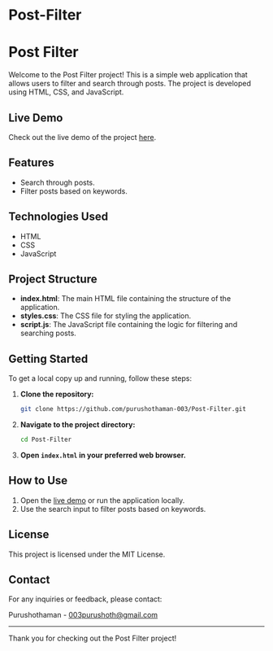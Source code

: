 # Post-Filter

# Post Filter

Welcome to the Post Filter project! This is a simple web application that allows users to filter and search through posts. The project is developed using HTML, CSS, and JavaScript.

## Live Demo

Check out the live demo of the project [here](https://purushothaman-003.github.io/Post-Filter/).

## Features

- Search through posts.
- Filter posts based on keywords.

## Technologies Used

- HTML
- CSS
- JavaScript

## Project Structure


- **index.html**: The main HTML file containing the structure of the application.
- **styles.css**: The CSS file for styling the application.
- **script.js**: The JavaScript file containing the logic for filtering and searching posts.

## Getting Started

To get a local copy up and running, follow these steps:

1. **Clone the repository:**
    ```sh
    git clone https://github.com/purushothaman-003/Post-Filter.git
    ```

2. **Navigate to the project directory:**
    ```sh
    cd Post-Filter
    ```

3. **Open `index.html` in your preferred web browser.**

## How to Use

1. Open the [live demo](https://purushothaman-003.github.io/Post-Filter/) or run the application locally.
2. Use the search input to filter posts based on keywords.

## License

This project is licensed under the MIT License.

## Contact

For any inquiries or feedback, please contact:

Purushothaman - [003purushoth@gmail.com](mailto:003purushoth@gmail.com)

---

Thank you for checking out the Post Filter project!
